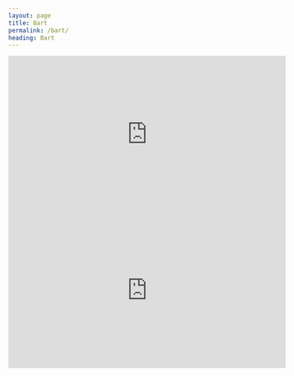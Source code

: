 ```yaml
---
layout: page
title: Bart
permalink: /bart/
heading: Bart
---
```

<div align=center>
<iframe width="560" height="315" src="https://www.youtube.com/watch?v=_p93u4PV8_o" frameborder="0" allowfullscreen=""></iframe>

<iframe width="560" height="315" src="https://www.youtube.com/watch?v=0SWt6OQ4Nl4" frameborder="0" allowfullscreen=""></iframe>
</div>